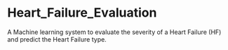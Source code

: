 # Heart_Failure_Evaluation
A Machine learning system to evaluate the severity of a Heart Failure (HF) and predict the Heart Failure type.
